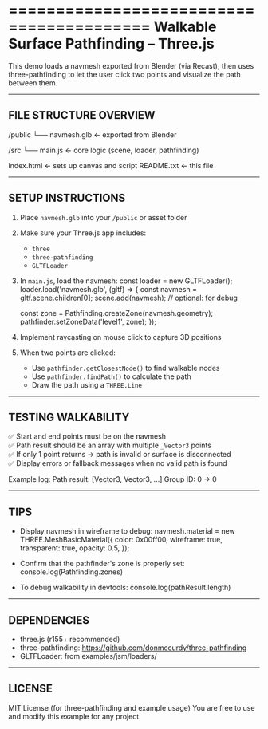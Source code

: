 =========================================
Walkable Surface Pathfinding – Three.js
=========================================

This demo loads a navmesh exported from Blender (via Recast),
then uses three-pathfinding to let the user click two points
and visualize the path between them.

---

## FILE STRUCTURE OVERVIEW

/public
└── navmesh.glb ← exported from Blender

/src
└── main.js ← core logic (scene, loader, pathfinding)

index.html ← sets up canvas and script
README.txt ← this file

---

## SETUP INSTRUCTIONS

1. Place `navmesh.glb` into your `/public` or asset folder

2. Make sure your Three.js app includes:

   - `three`
   - `three-pathfinding`
   - `GLTFLoader`

3. In `main.js`, load the navmesh:
   const loader = new GLTFLoader();
   loader.load('navmesh.glb', (gltf) => {
   const navmesh = gltf.scene.children[0];
   scene.add(navmesh); // optional: for debug

   const zone = Pathfinding.createZone(navmesh.geometry);
   pathfinder.setZoneData('level1', zone);
   });

4. Implement raycasting on mouse click to capture 3D positions

5. When two points are clicked:
   - Use `pathfinder.getClosestNode()` to find walkable nodes
   - Use `pathfinder.findPath()` to calculate the path
   - Draw the path using a `THREE.Line`

---

## TESTING WALKABILITY

✅ Start and end points must be on the navmesh  
✅ Path result should be an array with multiple `_Vector3` points  
✅ If only 1 point returns → path is invalid or surface is disconnected  
✅ Display errors or fallback messages when no valid path is found

Example log:
Path result: [Vector3, Vector3, ...]
Group ID: 0 → 0

---

## TIPS

- Display navmesh in wireframe to debug:
  navmesh.material = new THREE.MeshBasicMaterial({
  color: 0x00ff00,
  wireframe: true,
  transparent: true,
  opacity: 0.5,
  });

- Confirm that the pathfinder's zone is properly set:
  console.log(Pathfinding.zones)

- To debug walkability in devtools:
  console.log(pathResult.length)

---

## DEPENDENCIES

- three.js (r155+ recommended)
- three-pathfinding: https://github.com/donmccurdy/three-pathfinding
- GLTFLoader: from examples/jsm/loaders/

---

## LICENSE

MIT License (for three-pathfinding and example usage)
You are free to use and modify this example for any project.
